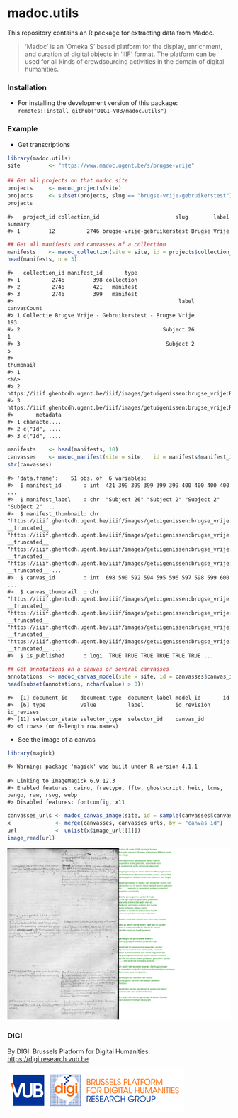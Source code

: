 # madoc.utils

This repository contains an R package for extracting data from Madoc.

> ‘Madoc’ is an ‘Omeka S’ based platform for the display, enrichment,
> and curation of digital objects in ‘IIIF’ format. The platform can be
> used for all kinds of crowdsourcing activities in the domain of
> digital humanities.

### Installation

-   For installing the development version of this package:
    `remotes::install_github("DIGI-VUB/madoc.utils")`

### Example

-   Get transcriptions

``` r
library(madoc.utils)
site         <- "https://www.madoc.ugent.be/s/brugse-vrije"

## Get all projects on that madoc site
projects     <- madoc_projects(site)
projects     <- subset(projects, slug == "brugse-vrije-gebruikerstest")
projects
```

    #>   project_id collection_id                        slug        label summary
    #> 1         12          2746 brugse-vrije-gebruikerstest Brugse Vrije

``` r
## Get all manifests and canvasses of a collection
manifests    <- madoc_collection(site = site, id = projects$collection_id)
head(manifests, n = 3)
```

    #>   collection_id manifest_id       type
    #> 1          2746         398 collection
    #> 2          2746         421   manifest
    #> 3          2746         399   manifest
    #>                                                    label canvasCount
    #> 1 Collectie Brugse Vrije - Gebruikerstest - Brugse Vrije         193
    #> 2                                             Subject 26           1
    #> 3                                              Subject 2           5
    #>                                                                                                                                          thumbnail
    #> 1                                                                                                                                             <NA>
    #> 2 https://iiif.ghentcdh.ugent.be/iiif/images/getuigenissen:brugse_vrije:RABrugge_I15_16999_V26:RABrugge_I15_16999_V26_01/full/84,135/0/default.jpg
    #> 3 https://iiif.ghentcdh.ugent.be/iiif/images/getuigenissen:brugse_vrije:RABrugge_I15_16999_V02:RABrugge_I15_16999_V02_01/full/83,128/0/default.jpg
    #>       metadata
    #> 1 characte....
    #> 2 c("Id", ....
    #> 3 c("Id", ....

``` r
manifests    <- head(manifests, 10)
canvasses    <- madoc_manifest(site = site,   id = manifests$manifest_id)
str(canvasses)
```

    #> 'data.frame':    51 obs. of  6 variables:
    #>  $ manifest_id       : int  421 399 399 399 399 399 400 400 400 400 ...
    #>  $ manifest_label    : chr  "Subject 26" "Subject 2" "Subject 2" "Subject 2" ...
    #>  $ manifest_thumbnail: chr  "https://iiif.ghentcdh.ugent.be/iiif/images/getuigenissen:brugse_vrije:RABrugge_I15_16999_V26:RABrugge_I15_16999"| __truncated__ "https://iiif.ghentcdh.ugent.be/iiif/images/getuigenissen:brugse_vrije:RABrugge_I15_16999_V02:RABrugge_I15_16999"| __truncated__ "https://iiif.ghentcdh.ugent.be/iiif/images/getuigenissen:brugse_vrije:RABrugge_I15_16999_V02:RABrugge_I15_16999"| __truncated__ "https://iiif.ghentcdh.ugent.be/iiif/images/getuigenissen:brugse_vrije:RABrugge_I15_16999_V02:RABrugge_I15_16999"| __truncated__ ...
    #>  $ canvas_id         : int  698 590 592 594 595 596 597 598 599 600 ...
    #>  $ canvas_thumbnail  : chr  "https://iiif.ghentcdh.ugent.be/iiif/images/getuigenissen:brugse_vrije:RABrugge_I15_16999_V26:RABrugge_I15_16999"| __truncated__ "https://iiif.ghentcdh.ugent.be/iiif/images/getuigenissen:brugse_vrije:RABrugge_I15_16999_V02:RABrugge_I15_16999"| __truncated__ "https://iiif.ghentcdh.ugent.be/iiif/images/getuigenissen:brugse_vrije:RABrugge_I15_16999_V02:RABrugge_I15_16999"| __truncated__ "https://iiif.ghentcdh.ugent.be/iiif/images/getuigenissen:brugse_vrije:RABrugge_I15_16999_V02:RABrugge_I15_16999"| __truncated__ ...
    #>  $ is_published      : logi  TRUE TRUE TRUE TRUE TRUE TRUE ...

``` r
## Get annotations on a canvas or several canvasses
annotations  <- madoc_canvas_model(site = site, id = canvasses$canvas_id)
head(subset(annotations, nchar(value) > 0))
```

    #>  [1] document_id    document_type  document_label model_id       id            
    #>  [6] type           value          label          id_revision    id_revises    
    #> [11] selector_state selector_type  selector_id    canvas_id     
    #> <0 rows> (or 0-length row.names)

-   See the image of a canvas

``` r
library(magick)
```

    #> Warning: package 'magick' was built under R version 4.1.1

    #> Linking to ImageMagick 6.9.12.3
    #> Enabled features: cairo, freetype, fftw, ghostscript, heic, lcms, pango, raw, rsvg, webp
    #> Disabled features: fontconfig, x11

``` r
canvasses_urls <- madoc_canvas_image(site, id = sample(canvasses$canvas_id, size = 10))
x              <- merge(canvasses, canvasses_urls, by = "canvas_id")
url            <- unlist(x$image_url[[1]])
image_read(url)
```

<img src="tools/img-example-1.png" width="1545" />

### DIGI

By DIGI: Brussels Platform for Digital Humanities:
<https://digi.research.vub.be>

![](tools/logo.png)
